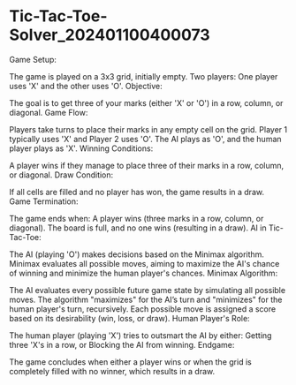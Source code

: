 # Tic-Tac-Toe-Solver_202401100400073
Game Setup:

The game is played on a 3x3 grid, initially empty.
Two players: One player uses 'X' and the other uses 'O'.
Objective:

The goal is to get three of your marks (either 'X' or 'O') in a row, column, or diagonal.
Game Flow:

Players take turns to place their marks in any empty cell on the grid.
Player 1 typically uses 'X' and Player 2 uses 'O'.
The AI plays as 'O', and the human player plays as 'X'.
Winning Conditions:

A player wins if they manage to place three of their marks in a row, column, or diagonal.
Draw Condition:

If all cells are filled and no player has won, the game results in a draw.
Game Termination:

The game ends when:
A player wins (three marks in a row, column, or diagonal).
The board is full, and no one wins (resulting in a draw).
AI in Tic-Tac-Toe:

The AI (playing 'O') makes decisions based on the Minimax algorithm.
Minimax evaluates all possible moves, aiming to maximize the AI's chance of winning and minimize the human player's chances.
Minimax Algorithm:

The AI evaluates every possible future game state by simulating all possible moves.
The algorithm "maximizes" for the AI’s turn and "minimizes" for the human player's turn, recursively.
Each possible move is assigned a score based on its desirability (win, loss, or draw).
Human Player's Role:

The human player (playing 'X') tries to outsmart the AI by either:
Getting three 'X's in a row, or
Blocking the AI from winning.
Endgame:

The game concludes when either a player wins or when the grid is completely filled with no winner, which results in a draw.

